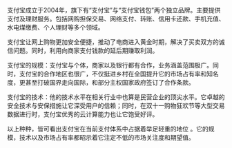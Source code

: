 支付宝成立于2004年，旗下有“支付宝”与“支付宝钱包”两个独立品牌。主要提供支付及理财服务。包括网购担保交易、网络支付、转账、信用卡还款、手机充值、水电煤缴费、个人理财等多个领域。

支付宝让网上购物更加安全便捷，推动了电商进入黄金时期，解决了买卖双方的诚信问题。同时，利用向商家支付钱款的延后期赚取利润。

支付宝的规模：支付宝与个体，商家以及银行都有合作，业务涵盖范围极广。同时，支付宝的合作地区也很广，不仅挺进乡村在全国提升它的市场占有率和知名度，更甚至打破国界走向国际，和部分主权国家政府签订了合作条款。

支付宝的技术：他的技术水平在相关行业中也算是民营企业的顶尖水平。它卓越的安全技术与安保措施让它深受用户的信赖；同时，在双十一购物狂欢节等大型交易数据进行时，支付宝优秀的云计算能力也让它饱受好评。

以上种种，皆可看出支付宝在当前支付体系中占据着举足轻重的地位 。它的规模，技术以及市场占有率都昭示着它注定不低的市场关注度和期望值。